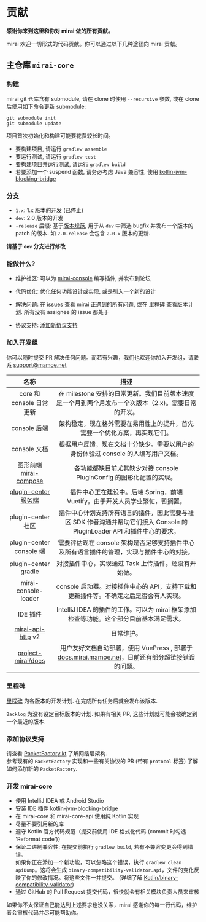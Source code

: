 # 贡献

**感谢你来到这里和你对 mirai 做的所有贡献。**

mirai 欢迎一切形式的代码贡献。你可以通过以下几种途径向 mirai 贡献。

## 主仓库 `mirai-core`

### 构建

mirai git 仓库含有 submodule, 请在 clone 时使用 `--recursive` 参数, 或在 clone 后使用如下命令更新 submodule:
```shell script
git submodule init
git submodule update
```

项目首次初始化和构建可能要花费较长时间。

- 要构建项目, 请运行 `gradlew assemble`
- 要运行测试, 请运行 `gradlew test`
- 要构建项目并运行测试, 请运行 `gradlew build`
- 若要添加一个 suspend 函数, 请务必考虑 Java 兼容性, 使用 [kotlin-jvm-blocking-bridge](https://github.com/mamoe/kotlin-jvm-blocking-bridge/blob/master/README-chs.md)

### 分支

- `1.x`: 1.x 版本的开发 (已停止)
- `dev`: 2.0 版本的开发
- `-release` 后缀: 基于[版本规范](docs/Evolution.md#版本规范), 用于从 `dev` 中筛选 bugfix 并发布一个版本的 patch 的版本. 如 `2.0-release` 会包含 `2.0.x` 版本的更新.

**请基于 `dev` 分支进行修改**

### 能做什么?

- 维护社区: 可以为 [mirai-console](https://github.com/mamoe/mirai-console) 编写插件, 并发布到论坛

- 代码优化: 优化任何功能设计或实现, 或是引入一个新的设计
- 解决问题: 在 [issues](https://github.com/mamoe/mirai/issues) 查看 mirai 正遇到的所有问题, 或在 [里程碑](https://github.com/mamoe/mirai/milestones) 查看版本计划. 所有没有 assignee 的 issue 都处于
- 协议支持: [添加新协议支持](#添加协议支持)

### 加入开发组

你可以随时提交 PR 解决任何问题。而若有兴趣，我们也欢迎你加入开发组，请联系 support@mamoe.net

[mirai-compose]: https://github.com/sonder-joker/mirai-compose
[plugin-center 服务端]: https://github.com/project-mirai/mirai-plugin-center
[mirai-api-http]: https://github.com/project-mirai/mirai-api-http
[project-mirai/docs]: https://github.com/project-mirai/docs
[docs.mirai.mamoe.net]: https://docs.mirai.mamoe.net


|           名称           |                                                   描述                                                   |
|:------------------------:|:------------------------------------------------------------------------------------------------------:|
|  core 和 console 日常更新  |           在 milestone 安排的日常更新。我们目前版本速度是一个月到两个月发布一个次版本（2.x)。需要日常的开发。           |
|       console 后端       |                       架构稳定，现在格外需要在易用性上的提升，首先需要一个优化方案，再实现它们。                       |
|       console 文档       |                   根据用户反馈，现在文档十分缺少。需要以用户的身份体验过 console 的人编写用户文档。                   |
| 图形前端 [mirai-compose]  |                       各功能都缺目前尤其缺少对接 console PluginConfig 的图形化配置的实现。                       |
|  [plugin-center 服务端]   |                    插件中心正在建设中。后端 Spring，前端 Vuetify。由于开发人员学业繁忙，暂搁置。                    |
|    plugin-center 社区    | 插件中心计划支持所有语言的插件，因此需要与社区 SDK 作者沟通并帮助它们接入 Console 的 PluginLoader API 和插件中心的要求。 |
| plugin-center console 端 |               需要评估现在 console 架构是否足够支持插件中心及所有语言插件的管理，实现与插件中心的对接。                |
|   plugin-center gradle   |                              对接插件中心，实现通过 Task 上传插件。还没有开始做。                               |
|   mirai-console-loader   |                 console 启动器。对接插件中心的 API，支持下载和更新插件等。不确定之后是否会有人实现。                 |
|         IDE 插件         |               IntelliJ IDEA 的插件的工作。可以为 mirai 框架添加检查等功能。这个部分目前基本满足需求。                |
|   [mirai-api-http] v2    |                                                日常维护。                                                |
|   [project-mirai/docs]   |  用户友好文档自动部署，使用 VuePress , 部署于 [docs.mirai.mamoe.net]，目前还有部分超链接错误的问题。               |


### 里程碑

[里程碑](https://github.com/mamoe/mirai/milestones) 为各版本的开发计划. 在完成所有任务后就会发布该版本.

`Backlog` 为没有设定目标版本的计划. 如果有相关 PR, 这些计划就可能会被确定到一个最近的版本.

### 添加协议支持

请查看 [PacketFactory.kt](mirai-core/src/commonMain/kotlin/network/protocol/packet/PacketFactory.kt) 了解网络层架构.  
参考现有的 `PacketFactory` 实现和一些有关协议的 PR (带有 `protocol` 标签) 了解如何添加新的 `PacketFactory`.


### 开发 mirai-core

- 使用 IntelliJ IDEA 或 Android Studio
- 安装 IDE 插件 [kotlin-jvm-blocking-bridge](https://github.com/Him188/kotlin-jvm-blocking-bridge/blob/master/README-chs.md#%E5%AE%89%E8%A3%85-intellij-idea-%E6%88%96-android-studio-%E6%8F%92%E4%BB%B6)
- 在 mirai-core 和 mirai-core-api 使用纯 Kotlin 实现
- 尽量不要引用新的库
- 遵守 Kotlin 官方代码规范（提交前使用 IDE 格式化代码 (commit 时勾选 'Reformat code')）
- 保证二进制兼容性: 在提交前执行 `gradlew build`, 若有不兼容变更会得到错误。  
  如果你正在添加一个新功能，可以忽略这个错误，执行 `gradlew clean apiDump`。这将会生成 `binary-compatibility-validator.api`，文件的变化反映了你的修改情况。将这些文件一并提交。 (详细了解 [Kotlin/binary-compatibility-validator](https://github.com/Kotlin/binary-compatibility-validator))
- 通过 GitHub 的 Pull Request 提交代码，很快就会有相关模块负责人员来审核


如果你不太保证自己能达到上述要求也没关系，mirai 感谢你的每一行代码，维护者会审核代码并尽可能帮助你。
